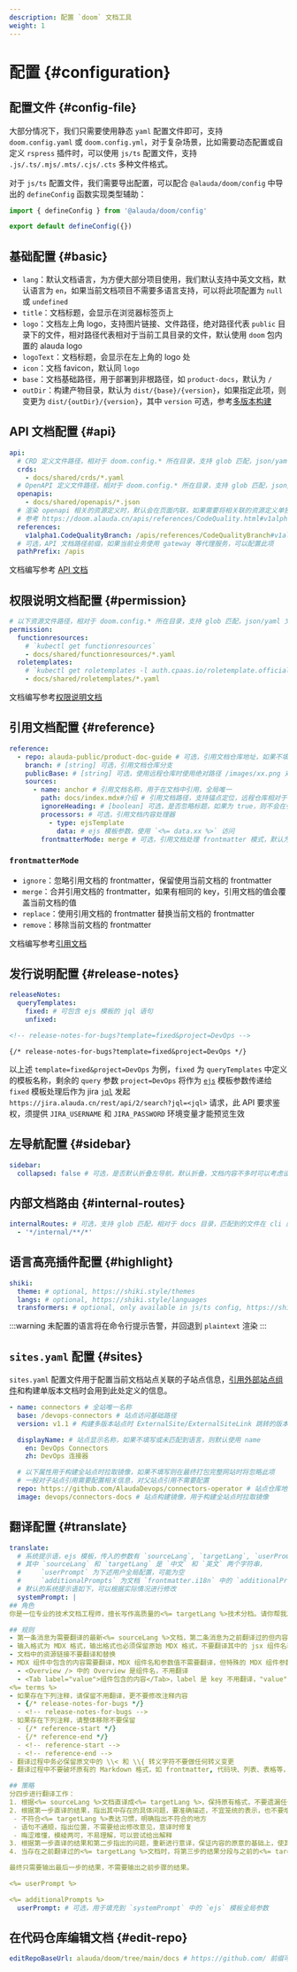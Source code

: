 ```yaml
---
description: 配置 `doom` 文档工具
weight: 1
---
```


# 配置 \{#configuration}

## 配置文件 \{#config-file}

大部分情况下，我们只需要使用静态 `yaml` 配置文件即可，支持 `doom.config.yaml` 或 `doom.config.yml`，对于复杂场景，比如需要动态配置或自定义 `rspress` 插件时，可以使用 `js/ts` 配置文件，支持 `.js/.ts/.mjs/.mts/.cjs/.cts` 多种文件格式。

对于 `js/ts` 配置文件，我们需要导出配置，可以配合 `@alauda/doom/config` 中导出的 `defineConfig` 函数实现类型辅助：

```ts
import { defineConfig } from '@alauda/doom/config'

export default defineConfig({})
```

## 基础配置 \{#basic}

- `lang`：默认文档语言，为方便大部分项目使用，我们默认支持中英文文档，默认语言为 `en`，如果当前文档项目不需要多语言支持，可以将此项配置为 `null` 或 `undefined`
- `title`：文档标题，会显示在浏览器标签页上
- `logo`：文档左上角 logo，支持图片链接、文件路径，绝对路径代表 `public` 目录下的文件，相对路径代表相对于当前工具目录的文件，默认使用 `doom` 包内置的 alauda logo
- `logoText`：文档标题，会显示在左上角的 logo 处
- `icon`：文档 favicon，默认同 `logo`
- `base`：文档基础路径，用于部署到非根路径，如 `product-docs`，默认为 `/`
- `outDir`：构建产物目录，默认为 `dist/{base}/{version}`，如果指定此项，则变更为 `dist/{outDir}/{version}`，其中 `version` 可选，参考[多版本构建](./deploy#多版本构建)

## API 文档配置 \{#api}

```yaml
api:
  # CRD 定义文件路径，相对于 doom.config.* 所在目录，支持 glob 匹配，json/yaml 文件
  crds:
    - docs/shared/crds/*.yaml
  # OpenAPI 定义文件路径，相对于 doom.config.* 所在目录，支持 glob 匹配，json/yaml 文件
  openapis:
    - docs/shared/openapis/*.json
  # 渲染 openapi 相关的资源定义时，默认会在页面内联，如果需要将相关联的资源定义单独提取到文件中，可以配置以下选项
  # 参考 https://doom.alauda.cn/apis/references/CodeQuality.html#v1alpha1.CodeQualitySpec
  references:
    v1alpha1.CodeQualityBranch: /apis/references/CodeQualityBranch#v1alpha1.CodeQualityBranch
  # 可选，API 文档路径前缀，如果当前业务使用 gateway 等代理服务，可以配置此项
  pathPrefix: /apis
```

文档编写参考 [API 文档](./api)

## 权限说明文档配置 \{#permission}

```yaml
# 以下资源文件路径，相对于 doom.config.* 所在目录，支持 glob 匹配，json/yaml 文件
permission:
  functionresources:
    # `kubectl get functionresources`
    - docs/shared/functionresources/*.yaml
  roletemplates:
    # `kubectl get roletemplates -l auth.cpaas.io/roletemplate.official=true`
    - docs/shared/roletemplates/*.yaml
```

文档编写参考[权限说明文档](./permission)

## 引用文档配置 \{#reference}

```yaml
reference:
  - repo: alauda-public/product-doc-guide # 可选，引用文档仓库地址，如果不填写，则默认使用当前文档仓库地址
    branch: # [string] 可选，引用文档仓库分支
    publicBase: # [string] 可选，使用远程仓库时使用绝对路径 /images/xx.png 对应的静态资源所在目录，默认为 docs/public
    sources:
      - name: anchor # 引用文档名称，用于在文档中引用，全局唯一
        path: docs/index.mdx#介绍 # 引用文档路径，支持锚点定位，远程仓库相对于仓库根目录，本地相对于 doom.config.* 所在目录
        ignoreHeading: # [boolean] 可选，是否忽略标题，如果为 true，则不会在引用文档中显示锚点的标题
        processors: # 可选，引用文档内容处理器
          - type: ejsTemplate
            data: # ejs 模板参数，使用 `<%= data.xx %>` 访问
        frontmatterMode: merge # 可选，引用文档处理 frontmatter 模式，默认为 ignore，可选值为 ignore/merge/replace/remove
```

### `frontmatterMode`

- `ignore`：忽略引用文档的 frontmatter，保留使用当前文档的 frontmatter
- `merge`：合并引用文档的 frontmatter，如果有相同的 key，引用文档的值会覆盖当前文档的值
- `replace`：使用引用文档的 frontmatter 替换当前文档的 frontmatter
- `remove`：移除当前文档的 frontmatter

文档编写参考[引用文档](./reference#reference)

## 发行说明配置 \{#release-notes}

```yaml
releaseNotes:
  queryTemplates:
    fixed: # 可包含 ejs 模板的 jql 语句
    unfixed:
```

```md title="release-notes.md"
<!-- release-notes-for-bugs?template=fixed&project=DevOps -->
```

```mdx title="release-notes.mdx"
{/* release-notes-for-bugs?template=fixed&project=DevOps */}
```

以上述 `template=fixed&project=DevOps` 为例，`fixed` 为 `queryTemplates` 中定义的模板名称，剩余的 `query` 参数 `project=DevOps` 将作为 [`ejs`](https://github.com/mde/ejs) 模板参数传递给 `fixed` 模板处理后作为 jira [`jql`](https://www.atlassian.com/zh/software/jira/guides/jql/overview#what-is-jql) 发起 `https://jira.alauda.cn/rest/api/2/search?jql=<jql>` 请求，此 API 要求鉴权，须提供 `JIRA_USERNAME` 和 `JIRA_PASSWORD` 环境变量才能预览生效

## 左导航配置 \{#sidebar}

```yaml
sidebar:
  collapsed: false # 可选，是否默认折叠左导航，默认折叠，文档内容不多时可以考虑设置为 false
```

## 内部文档路由 \{#internal-routes}

```yaml
internalRoutes: # 可选，支持 glob 匹配，相对于 docs 目录，匹配到的文件在 cli 启用 `-i, --ignore` 选项时会被忽略
  - '*/internal/**/*'
```

## 语言高亮插件配置 \{#highlight}

```yaml
shiki:
  theme: # optional, https://shiki.style/themes
  langs: # optional, https://shiki.style/languages
  transformers: # optional, only available in js/ts config, https://shiki.style/guide/transformers
```

:::warning
未配置的语言将在命令行提示告警，并回退到 `plaintext` 渲染
:::

## `sites.yaml` 配置 \{#sites}

`sites.yaml` 配置文件用于配置当前文档站点关联的子站点信息，[引用外部站点组件](./mdx#externalsite)和构建单版本文档时会用到此处定义的信息。

```yaml
- name: connectors # 全站唯一名称
  base: /devops-connectors # 站点访问基础路径
  version: v1.1 # 构建多版本站点时 ExternalSite/ExternalSiteLink 跳转的版本

  displayName: # 站点显示名称，如果不填写或未匹配到语言，则默认使用 name
    en: DevOps Connectors
    zh: DevOps 连接器

  # 以下属性用于构建全站点时拉取镜像，如果不填写则在最终打包完整网站时将忽略此项
  # 一般对子站点引用需要配置相关信息，对父站点引用不需要配置
  repo: https://github.com/AlaudaDevops/connectors-operator # 站点仓库地址，如果是内部 gitlab 仓库，可以直接使用相关 slug，如 `alauda/product-docs`
  image: devops/connectors-docs # 站点构建镜像，用于构建全站点时拉取镜像
```

## 翻译配置 \{#translate}

```yaml
translate:
  # 系统提示语，ejs 模板，传入的参数有 `sourceLang`, `targetLang`, `userPrompt` 和 `additionalPrompts`
  # 其中 `sourceLang` 和 `targetLang` 是 `中文` 和 `英文` 两个字符串，
  #     `userPrompt` 为下述用户全局配置，可能为空
  #     `additionalPrompts` 为文档 `frontmatter.i18n` 中的 `additionalPrompts` 配置，可能为空
  # 默认的系统提示语如下，可以根据实际情况进行修改
  systemPrompt: |
## 角色
你是一位专业的技术文档工程师，擅长写作高质量的<%= targetLang %>技术分档。请你帮我准确地将以下<%= sourceLang %>翻译成<%= targetLang %>，风格与<%= targetLang %>技术文档保持一致。

## 规则
- 第一条消息为需要翻译的最新<%= sourceLang %>文档，第二条消息为之前翻译过的但内容可能过期的<%= targetLang %>文档，如果没有翻译过则为空
- 输入格式为 MDX 格式，输出格式也必须保留原始 MDX 格式，不要翻译其中的 jsx 组件名称，如 <Overview />，且不要额外包装在不必要的代码块中
- 文档中的资源链接不要翻译和替换
- MDX 组件中包含的内容需要翻译，MDX 组件名和参数值不需要翻译，但特殊的 MDX 组件参数值需要翻译，示例：
  - <Overview /> 中的 Overview 是组件名，不用翻译
  - <Tab label="value">组件包含的内容</Tab>，label 是 key 不用翻译，"value" 是参数值需要翻译
<%= terms %>
- 如果存在下列注释，请保留不用翻译，更不要修改注释内容
  - {/* release-notes-for-bugs */}
  - <!-- release-notes-for-bugs -->
- 如果存在下列注释，请整体移除不要保留
  - {/* reference-start */}
  - {/* reference-end */}
  - <!-- reference-start -->
  - <!-- reference-end -->
- 翻译过程中务必保留原文中的 \\< 和 \\{ 转义字符不要做任何转义变更
- 翻译过程中不要破坏原有的 Markdown 格式，如 frontmatter, 代码块、列表、表格等，其中 frontmatter.ii8n 的内容不用做任何翻译，只需要原样返回即可

## 策略
分四步进行翻译工作：
1. 根据<%= sourceLang %>文档直译成<%= targetLang %>，保持原有格式，不要遗漏任何信息
2. 根据第一步直译的结果，指出其中存在的具体问题，要准确描述，不宜笼统的表示，也不要增加原文不存在的内容或格式，包括不仅限于
 - 不符合<%= targetLang %>表达习惯，明确指出不符合的地方
 - 语句不通顺，指出位置，不需要给出修改意见，意译时修复
 - 晦涩难懂，模棱两可，不易理解，可以尝试给出解释
3. 根据第一步直译的结果和第二步指出的问题，重新进行意译，保证内容的原意的基础上，使其更易于理解，更符合<%= targetLang %>技术文档的表达习惯，同时保持原有的格式不变
4. 当存在之前翻译过的<%= targetLang %>文档时，将第三步的结果分段与之前的<%= targetLang %>文档细致地比较，不要遗漏任何新的分段（包括文本、资源链接等），如果分段内翻译结果意思相近，仅仅表达方式不同的，且没有新增任何内容时，则该分段只需要保持之前翻译过的内容即可，不需要重复翻译

最终只需要输出最后一步的结果，不需要输出之前步骤的结果。

<%= userPrompt %>

<%= additionalPrompts %>
  userPrompt: # 可选，用于填充到 `systemPrompt` 中的 `ejs` 模板全局参数
```

## 在代码仓库编辑文档 \{#edit-repo}

```yaml
editRepoBaseUrl: alauda/doom/tree/main/docs # https://github.com/ 前缀可以省略，仅当启用 `-R, --edit-repo` 命令行标志符时生效
```
